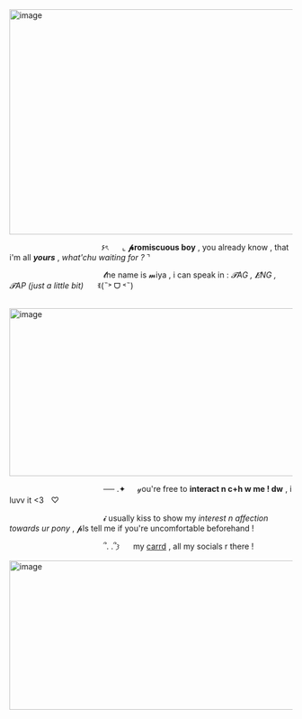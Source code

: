 <img width="1200" height="400" alt="image" src="https://github.com/user-attachments/assets/1c4b407d-fd1d-4a3b-8edf-1bce6f912a4f" />

 ⠀⠀ ⠀⠀ ⠀⠀  ⠀⠀ ⠀⠀⠀⠀ ⠀⠀۶ৎ ⠀⠀⌞ __𝓹romiscuous boy__ , you already know , that i'm all __*yours*__ , *what'chu waiting for ?* ⌝  ⠀

 ⠀⠀ ⠀⠀ ⠀ ⠀⠀ ⠀⠀⠀ ⠀⠀ ⠀⠀𝓽he name is 𝓶iya , i can speak in : *𝓣AG , 𝑬NG , 𝓣AP (just a little bit)* ⠀⠀ꉂ(˵˃ ᗜ ˂˵)

 ⠀⠀ ⠀⠀ ⠀ ⠀⠀ ⠀⠀⠀ ⠀⠀ ⠀⠀<img width="660" height="298" alt="image" src="https://github.com/user-attachments/assets/7fec0d97-f9fd-41dc-a2fb-b1adbccc9793" />

 ⠀⠀ ⠀⠀ ⠀ ⠀⠀ ⠀⠀⠀ ⠀⠀ ⠀⠀── .✦⠀⠀𝓎ou're free to __interact n c+h w me ! dw__ , i luvv it <3ㅤ♡

 ⠀⠀ ⠀⠀ ⠀ ⠀⠀ ⠀⠀⠀ ⠀⠀ ⠀⠀𝓲 usually kiss to show my *interest n affection towards ur pony* , 𝓹ls tell me if you're uncomfortable beforehand !

 ⠀⠀ ⠀⠀ ⠀ ⠀⠀ ⠀⠀⠀ ⠀⠀ ⠀⠀՞. .՞𐦯 ⠀⠀my [carrd](https://miyafuji.carrd.co) , all my socials r there !


<img width="1199" height="265" alt="image" src="https://github.com/user-attachments/assets/5d3f7d6e-d2a5-4c0d-a633-47e7fbe586be" />
